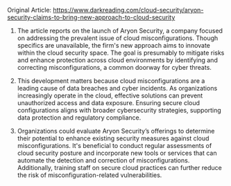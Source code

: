 Original Article: https://www.darkreading.com/cloud-security/aryon-security-claims-to-bring-new-approach-to-cloud-security

1) The article reports on the launch of Aryon Security, a company focused on addressing the prevalent issue of cloud misconfigurations. Though specifics are unavailable, the firm's new approach aims to innovate within the cloud security space. The goal is presumably to mitigate risks and enhance protection across cloud environments by identifying and correcting misconfigurations, a common doorway for cyber threats.

2) This development matters because cloud misconfigurations are a leading cause of data breaches and cyber incidents. As organizations increasingly operate in the cloud, effective solutions can prevent unauthorized access and data exposure. Ensuring secure cloud configurations aligns with broader cybersecurity strategies, supporting data protection and regulatory compliance.

3) Organizations could evaluate Aryon Security’s offerings to determine their potential to enhance existing security measures against cloud misconfigurations. It's beneficial to conduct regular assessments of cloud security posture and incorporate new tools or services that can automate the detection and correction of misconfigurations. Additionally, training staff on secure cloud practices can further reduce the risk of misconfiguration-related vulnerabilities.